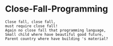 # Close-Fall-Programming

```
Close fall, close fall,
must require close fall!
Again no close fall that programming language,
Small child where have beautiful good future,
Parent country where have building 's material?
```

